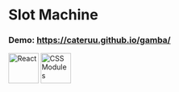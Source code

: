 # Slot Machine

### Demo: https://cateruu.github.io/gamba/

<img src="https://user-images.githubusercontent.com/79527801/172619681-0c968baa-d60c-4757-8191-743a11383fe4.png" alt="React" width="60"> <img src="https://user-images.githubusercontent.com/79527801/172620796-9f2368f8-aba7-4f82-b5f2-a84263f6388c.png" alt="CSS Modules" width="60">

